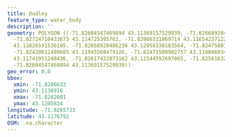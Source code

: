 ```yaml
---
title: Dudley
feature_type: water_body
description: ''
geometry: POLYGON ((-71.82604547469894 43.11369157529939, -71.82668920486236 43.11466274047471,
  -71.82724710433673 43.114725395763, -71.82866331069714 43.11654237122525, -71.82840581863178
  43.11826531536195, -71.82668920486236 43.12058338183564, -71.82475801437121 43.12014483545438,
  -71.82420011489685 43.11945568479126, -71.82471509902757 43.11804603425683, -71.82548757522368
  43.11741951248436, -71.82617422073162 43.11544592697065, -71.82561632125636 43.11400485607226,
  -71.82604547469894 43.11369157529939))
geo_error: 0.0
bbox:
  xmin: -71.8286633
  ymin: 43.1136916
  xmax: -71.8242001
  ymax: 43.1205834
longitude: -71.8265733
latitude: 43.1176792
OSM: .na.character
---
```

